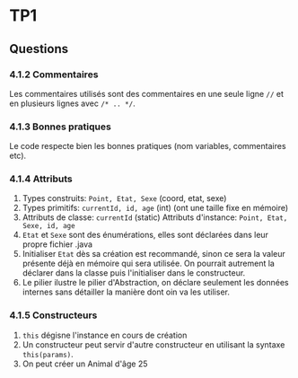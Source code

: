 # TP1

## Questions
### 4.1.2 Commentaires

Les commentaires utilisés sont des commentaires en une seule ligne `//` et en plusieurs lignes avec `/* .. */`.

### 4.1.3 Bonnes pratiques

Le code respecte bien les bonnes pratiques (nom variables, commentaires etc).

### 4.1.4 Attributs

1. Types construits: `Point, Etat, Sexe` (coord, etat, sexe)
2. Types primitifs: `currentId, id, age` (int) (ont une taille fixe en mémoire)
3. Attributs de classe: `currentId` (static)
Attributs d'instance: `Point, Etat, Sexe, id, age`
4. `Etat` et `Sexe` sont des énumérations, elles sont déclarées dans leur propre fichier .java
5. Initialiser `Etat` dès sa création est recommandé, sinon ce sera la valeur présente déjà en mémoire qui sera utilisée. On pourrait autrement la déclarer dans la classe puis l'initialiser dans le constructeur.
6. Le pilier ilustre le pilier d'Abstraction, on déclare seulement les données internes sans détailler la manière dont oin va les utiliser.

### 4.1.5 Constructeurs

1. `this` dégisne l'instance en cours de création
2. Un constructeur peut servir d'autre constructeur en utilisant la syntaxe `this(params)`.
3. On peut créer un Animal d'âge 25
 
